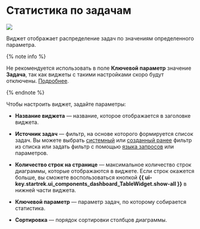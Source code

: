 # Статистика по задачам

![](../../_assets/tracker/widgets/stat.png)

Виджет отображает распределение задач по значениям определенного параметра.

{% note info %}

Не рекомендуется использовать в поле **Ключевой параметр** значение **Задача**, так как виджеты с такими настройками скоро будут отключены. [Подробнее](../faq.md#section_del_widget).

{% endnote %}

Чтобы настроить виджет, задайте параметры:

- **Название виджета** — название, которое отображается в заголовке виджета.

- **Источник задач** — фильтр, на основе которого формируется список задач. Вы можете выбрать [системный](default-filters.md) или [созданный ранее](create-filter.md) фильтр из списка или задать фильтр с помощью [языка запросов](query-filter.md) или параметров.

- **Количество строк на странице** — максимальное количество строк диаграммы, которые отображаются в виджете. Если строк окажется больше, вы сможете воспользоваться кнопкой **{{ ui-key.startrek.ui_components_dashboard_TableWidget.show-all }}** в нижней части виджета.

- **Ключевой параметр** — параметр задач, по которому собирается статистика.

- **Сортировка** — порядок сортировки столбцов диаграммы.

